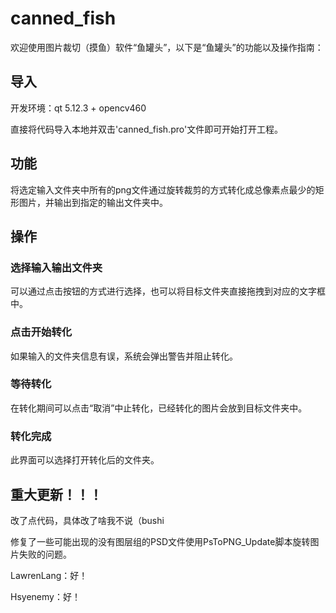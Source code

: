 # canned_fish
   欢迎使用图片裁切（摸鱼）软件“鱼罐头”，以下是“鱼罐头”的功能以及操作指南：

## 导入
  开发环境：qt 5.12.3 + opencv460
  
  直接将代码导入本地并双击'canned_fish.pro'文件即可开始打开工程。

## 功能
  将选定输入文件夹中所有的png文件通过旋转裁剪的方式转化成总像素点最少的矩形图片，并输出到指定的输出文件夹中。

## 操作
### 选择输入输出文件夹
  可以通过点击按钮的方式进行选择，也可以将目标文件夹直接拖拽到对应的文字框中。
### 点击开始转化
  如果输入的文件夹信息有误，系统会弹出警告并阻止转化。
### 等待转化
  在转化期间可以点击“取消”中止转化，已经转化的图片会放到目标文件夹中。
### 转化完成
  此界面可以选择打开转化后的文件夹。


## 重大更新！！！
改了点代码，具体改了啥我不说（bushi

修复了一些可能出现的没有图层组的PSD文件使用PsToPNG_Update脚本旋转图片失败的问题。

LawrenLang：好！

Hsyenemy：好！
